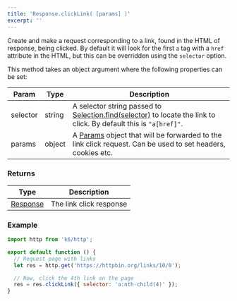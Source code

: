 ```yaml
---
title: 'Response.clickLink( [params] )'
excerpt: ''
---
```


Create and make a request corresponding to a link, found in the HTML of response, being clicked. By default it will look for the first `a` tag with a `href` attribute in the HTML, but this can be overridden using the `selector` option.

This method takes an object argument where the following properties can be set:

| Param    | Type   | Description                                                                                                                                                                    |
| -------- | ------ | ------------------------------------------------------------------------------------------------------------------------------------------------------------------------------ |
| selector | string | A selector string passed to [Selection.find(selector)](/javascript-api/k6-html/selection/selection-find-selector) to locate the link to click. By default this is `"a[href]"`. |
| params   | object | A [Params](/javascript-api/k6-http/params) object that will be forwarded to the link click request. Can be used to set headers, cookies etc.                                   |

### Returns

| Type                                         | Description             |
| -------------------------------------------- | ----------------------- |
| [Response](/javascript-api/k6-http/response) | The link click response |

### Example

<CodeGroup labels={[]}>

```javascript
import http from 'k6/http';

export default function () {
  // Request page with links
  let res = http.get('https://httpbin.org/links/10/0');

  // Now, click the 4th link on the page
  res = res.clickLink({ selector: 'a:nth-child(4)' });
}
```

</CodeGroup>
